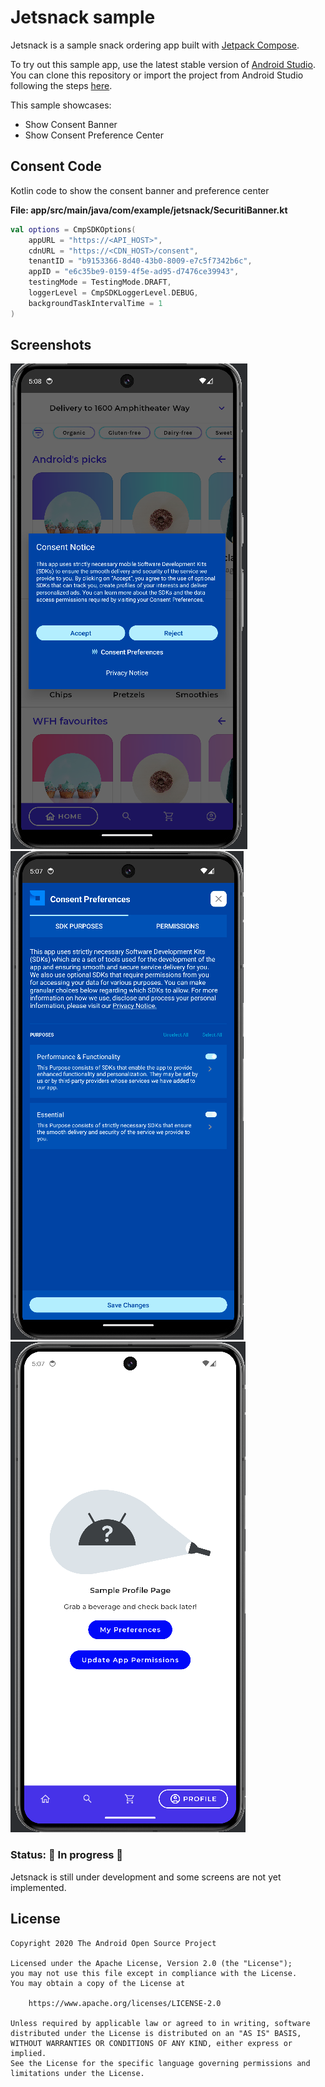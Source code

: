 # Jetsnack sample

Jetsnack is a sample snack ordering app built with [Jetpack Compose][compose].

To try out this sample app, use the latest stable version
of [Android Studio](https://developer.android.com/studio).
You can clone this repository or import the
project from Android Studio following the steps
[here](https://developer.android.com/jetpack/compose/setup#sample).

This sample showcases:

* Show Consent Banner
* Show Consent Preference Center

## Consent Code

Kotlin code to show the consent banner and preference center

**File: app/src/main/java/com/example/jetsnack/SecuritiBanner.kt**
```kotlin
val options = CmpSDKOptions(
    appURL = "https://<API_HOST>",
    cdnURL = "https://<CDN_HOST>/consent",
    tenantID = "b9153366-8d40-43b0-8009-e7c5f7342b6c",
    appID = "e6c35be9-0159-4f5e-ad95-d7476ce39943",
    testingMode = TestingMode.DRAFT,
    loggerLevel = CmpSDKLoggerLevel.DEBUG,
    backgroundTaskIntervalTime = 1
)
```

## Screenshots

<img src="screenshots/s1.png"/>
<img src="screenshots/s2.png"/>
<img src="screenshots/s3.png"/>

### Status: 🚧 In progress 🚧

Jetsnack is still under development and some screens are not yet implemented.

## License

```
Copyright 2020 The Android Open Source Project

Licensed under the Apache License, Version 2.0 (the "License");
you may not use this file except in compliance with the License.
You may obtain a copy of the License at

    https://www.apache.org/licenses/LICENSE-2.0

Unless required by applicable law or agreed to in writing, software
distributed under the License is distributed on an "AS IS" BASIS,
WITHOUT WARRANTIES OR CONDITIONS OF ANY KIND, either express or implied.
See the License for the specific language governing permissions and
limitations under the License.
```

[compose]: https://developer.android.com/jetpack/compose
[coil]: https://coil-kt.github.io/coil/
